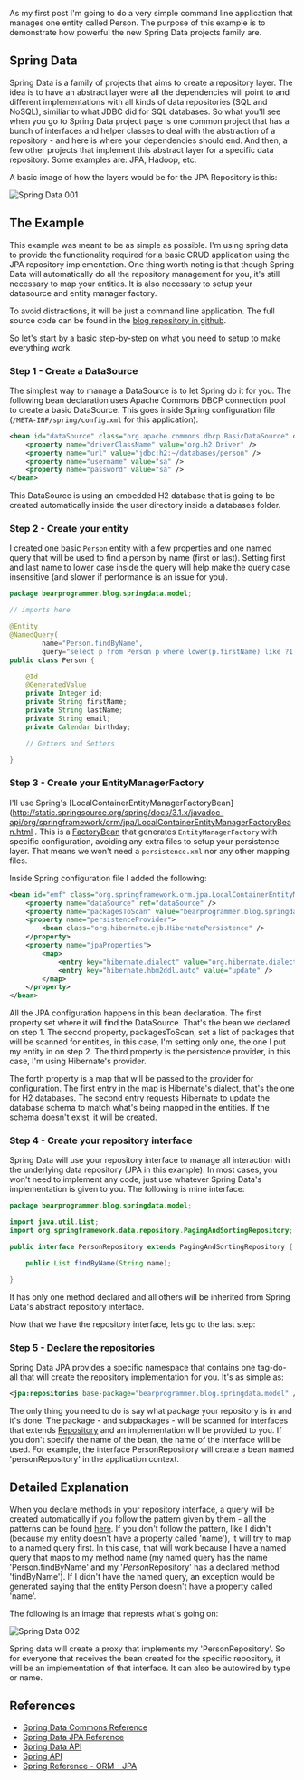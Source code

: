 As my first post I'm going to do a very simple command line application that manages one entity called Person. The purpose of this example is to demonstrate how powerful the new Spring Data projects family are.

<!-- more -->

## Spring Data

Spring Data is a family of projects that aims to create a repository layer. The idea is to have an abstract layer were all the dependencies will point to and different implementations with all kinds of data repositories (SQL and NoSQL), similiar to what JDBC did for SQL databases. So what you'll see when you go to Spring Data project page is one common project that has a bunch of interfaces and helper classes to deal with the abstraction of a repository - and here is where your dependencies should end. And then, a few other projects that implement this abstract layer for a specific data repository. Some examples are: JPA, Hadoop, etc.

A basic image of how the layers would be for the JPA Repository is this:

![Spring Data 001](/img/blog/spring-data-001.png)

## The Example

This example was meant to be as simple as possible. I'm using spring data to provide the functionality required for a basic CRUD application using the JPA repository implementation. One thing worth noting is that though Spring Data will automatically do all the repository management for you, it's still necessary to map your entities. It is also necessary to setup your datasource and entity manager factory.

To avoid distractions, it will be just a command line application. The full source code can be found in the [blog repository in github](https://github.com/visola/bearprogrammer-examples).

So let's start by a basic step-by-step on what you need to setup to make everything work.

### Step 1 - Create a DataSource

The simplest way to manage a DataSource is to let Spring do it for you. The following bean declaration uses Apache Commons DBCP connection pool to create a basic DataSource. This goes inside Spring configuration file (`/META-INF/spring/config.xml` for this application).

```xml
<bean id="dataSource" class="org.apache.commons.dbcp.BasicDataSource" destroy-method="close">
	<property name="driverClassName" value="org.h2.Driver" />
	<property name="url" value="jdbc:h2:~/databases/person" />
	<property name="username" value="sa" />
	<property name="password" value="sa" />
</bean>
```

This DataSource is using an embedded H2 database that is going to be created automatically inside the user directory inside a databases folder.

### Step 2 - Create your entity

I created one basic <code>Person</code> entity with a few properties and one named query that will be used to find a person by name (first or last). Setting first and last name to lower case inside the query will help make the query case insensitive (and slower if performance is an issue for you).

```java
package bearprogrammer.blog.springdata.model;

// imports here

@Entity
@NamedQuery(
		name="Person.findByName",
		query="select p from Person p where lower(p.firstName) like ?1 or lower(p.lastName) like ?1")
public class Person {

	@Id
	@GeneratedValue
	private Integer id;
	private String firstName;
	private String lastName;
	private String email;
	private Calendar birthday;

	// Getters and Setters

}
```

### Step 3 - Create your EntityManagerFactory

I'll use Spring's [LocalContainerEntityManagerFactoryBean](http://static.springsource.org/spring/docs/3.1.x/javadoc-api/org/springframework/orm/jpa/LocalContainerEntityManagerFactoryBean.html . This is a [FactoryBean](http://static.springsource.org/spring/docs/3.1.x/javadoc-api/org/springframework/beans/factory/FactoryBean.html) that generates `EntityManagerFactory` with specific configuration, avoiding any extra files to setup your persistence layer. That means we won't need a `persistence.xml` nor any other mapping files.

Inside Spring configuration file I added the following:

```xml
<bean id="emf" class="org.springframework.orm.jpa.LocalContainerEntityManagerFactoryBean">
	<property name="dataSource" ref="dataSource" />
	<property name="packagesToScan" value="bearprogrammer.blog.springdata.model" />
	<property name="persistenceProvider">
		<bean class="org.hibernate.ejb.HibernatePersistence" />
	</property>
	<property name="jpaProperties">
		<map>
			<entry key="hibernate.dialect" value="org.hibernate.dialect.H2Dialect" />
			<entry key="hibernate.hbm2ddl.auto" value="update" />
		</map>
	</property>
</bean>
```

All the JPA configuration happens in this bean declaration. The first property set where it will find the DataSource. That's the bean we declared on step 1. The second property, packagesToScan, set a list of packages that will be scanned for entities, in this case, I'm setting only one, the one I put my entity in on step 2. The third property is the persistence provider, in this case, I'm using Hibernate's provider.

The forth property is a map that will be passed to the provider for configuration. The first entry in the map is Hibernate's dialect, that's the one for H2 databases. The second entry requests Hibernate to update the database schema to match what's being mapped in the entities. If the schema doesn't exist, it will be created.

### Step 4 - Create your repository interface

Spring Data will use your repository interface to manage all interaction with the underlying data repository (JPA in this example). In most cases, you won't need to implement any code, just use whatever Spring Data's implementation is given to you. The following is mine interface:

```java
package bearprogrammer.blog.springdata.model;

import java.util.List;
import org.springframework.data.repository.PagingAndSortingRepository;

public interface PersonRepository extends PagingAndSortingRepository {

	public List findByName(String name);

}
```

It has only one method declared and all others will be inherited from Spring Data's abstract repository interface.

Now that we have the repository interface, lets go to the last step:

### Step 5 - Declare the repositories

Spring Data JPA provides a specific namespace that contains one tag-do-all that will create the repository implementation for you. It's as simple as:

```xml
<jpa:repositories base-package="bearprogrammer.blog.springdata.model" />
```

The only thing you need to do is say what package your repository is in and it's done. The package - and subpackages - will be scanned for interfaces that extends [Repository](http://static.springsource.org/spring-data/data-commons/docs/current/api/org/springframework/data/repository/Repository.html) and an implementation will be provided to you. If you don't specify the name of the bean, the name of the interface will be used. For example, the interface PersonRepository will create a bean named 'personRepository' in the application context.

## Detailed Explanation

When you declare methods in your repository interface, a query will be created automatically if you follow the pattern given by them - all the patterns can be found [here](http://static.springsource.org/spring-data/data-jpa/docs/current/reference/html/#jpa.query-methods). If you don't follow the pattern, like I didn't (because my entity doesn't have a property called 'name'), it will try to map to a named query first. In this case, that will work because I have a named query that maps to my method name (my named query has the name 'Person.findByName' and my '*Person*Repository' has a declared method 'findByName'). If I didn't have the named query, an exception would be generated saying that the entity Person doesn't have a property called 'name'.

The following is an image that represts what's going on:

![Spring Data 002](/img/blog/spring-data-002.png)

Spring data will create a proxy that implements my 'PersonRepository'. So for everyone that receives the bean created for the specific repository, it will be an implementation of that interface. It can also be autowired by type or name.

## References

- [Spring Data Commons Reference](http://static.springsource.org/spring-data/data-commons/docs/current/reference/html/)
- [Spring Data JPA Reference](http://static.springsource.org/spring-data/data-jpa/docs/current/reference/html/)
- [Spring Data API](http://static.springsource.org/spring-data/data-commons/docs/current/api/)
- [Spring API](http://static.springsource.org/spring/docs/current/javadoc-api/)
- [Spring Reference - ORM - JPA](http://static.springsource.org/spring/docs/current/spring-framework-reference/html/orm.html#orm-jpa)
